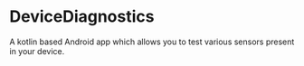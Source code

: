 # DeviceDiagnostics
 A kotlin based Android app which allows you to test various sensors present in your device.
